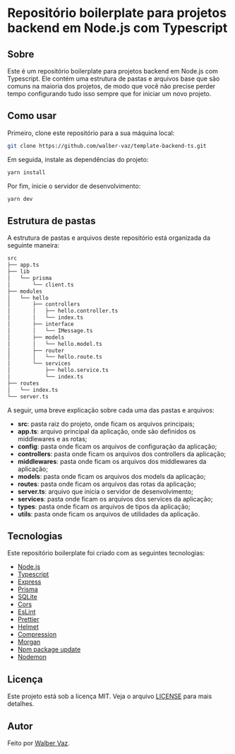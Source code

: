 # Repositório boilerplate para projetos backend em Node.js com Typescript

## Sobre

Este é um repositório boilerplate para projetos backend em Node.js com Typescript. Ele contém uma estrutura de pastas e arquivos base que são comuns na maioria dos projetos, de modo que você não precise perder tempo configurando tudo isso sempre que for iniciar um novo projeto.

## Como usar

Primeiro, clone este repositório para a sua máquina local:

```bash
git clone https://github.com/walber-vaz/template-backend-ts.git
```

Em seguida, instale as dependências do projeto:

```bash
yarn install
```

Por fim, inicie o servidor de desenvolvimento:

```bash
yarn dev
```

## Estrutura de pastas

A estrutura de pastas e arquivos deste repositório está organizada da seguinte maneira:

```bash
src
├── app.ts
├── lib
│   └── prisma
│       └── client.ts
├── modules
│   └── hello
│       ├── controllers
│       │   ├── hello.controller.ts
│       │   └── index.ts
│       ├── interface
│       │   └── IMessage.ts
│       ├── models
│       │   └── hello.model.ts
│       ├── router
│       │   └── hello.route.ts
│       └── services
│           ├── hello.service.ts
│           └── index.ts
├── routes
│   └── index.ts
└── server.ts
```

A seguir, uma breve explicação sobre cada uma das pastas e arquivos:

- **src**: pasta raiz do projeto, onde ficam os arquivos principais;
- **app.ts**: arquivo principal da aplicação, onde são definidos os middlewares e as rotas;
- **config**: pasta onde ficam os arquivos de configuração da aplicação;
- **controllers**: pasta onde ficam os arquivos dos controllers da aplicação;
- **middlewares**: pasta onde ficam os arquivos dos middlewares da aplicação;
- **models**: pasta onde ficam os arquivos dos models da aplicação;
- **routes**: pasta onde ficam os arquivos das rotas da aplicação;
- **server.ts**: arquivo que inicia o servidor de desenvolvimento;
- **services**: pasta onde ficam os arquivos dos services da aplicação;
- **types**: pasta onde ficam os arquivos de tipos da aplicação;
- **utils**: pasta onde ficam os arquivos de utilidades da aplicação.

## Tecnologias

Este repositório boilerplate foi criado com as seguintes tecnologias:

- [Node.js](https://nodejs.org/en/)
- [Typescript](https://www.typescriptlang.org/)
- [Express](https://expressjs.com/)
- [Prisma](https://www.prisma.io/)
- [SQLite](https://www.sqlite.org/index.html)
- [Cors](https://www.npmjs.com/package/cors)
- [EsLint](https://eslint.org/)
- [Prettier](https://prettier.io/)
- [Helmet](https://helmetjs.github.io/)
- [Compression](https://www.npmjs.com/package/compression)
- [Morgan](https://www.npmjs.com/package/morgan)
- [Npm package update](https://www.npmjs.com/package/npm-check-updates)
- [Nodemon](https://nodemon.io/)

## Licença

Este projeto está sob a licença MIT. Veja o arquivo [LICENSE](LICENSE) para mais detalhes.

## Autor

Feito por [Walber Vaz](https://walbervazdev.com.br/).
